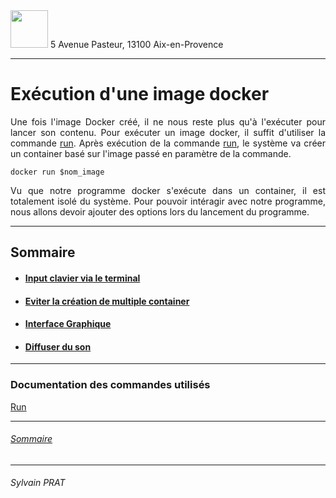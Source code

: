 <img style="height: 60px;" src="http://www.lpl-aix.fr/wp-content/uploads/2018/04/LPL_240_180.jpg" />
5 Avenue Pasteur, 13100 Aix-en-Provence

***
# Exécution d'une image docker
<p style='text-align: justify'>
Une fois l'image Docker créé, il ne nous reste plus qu'à l'exécuter pour lancer son contenu. Pour exécuter un image docker, il suffit d'utiliser la commande <a href="https://docs.docker.com/engine/reference/commandline/run/">run</a>. Après exécution de la commande <a href="https://docs.docker.com/engine/reference/commandline/run/">run</a>, le système va créer un container basé sur l'image passé en paramètre de la commande.
</p>

``` shell
docker run $nom_image
```

<p style='text-align: justify'>
Vu que notre programme docker s'exécute dans un container, il est totalement isolé du système. Pour pouvoir intéragir avec notre programme, nous allons devoir ajouter des options lors du lancement du programme.
</p>

---

## Sommaire

- #### <a href='https://github.com/sylvain-prat/DocDocker/blob/master/Lancer_une_image_docker/Input_clavier_via_terminal.md'>Input clavier via le terminal</a>
- #### <a href='https://github.com/sylvain-prat/DocDocker/blob/master/Lancer_une_image_docker/Eviter_Creation_Multiple_Container.md'>Eviter la création de multiple container</a>
- #### <a href='https://github.com/sylvain-prat/DocDocker/blob/master/Lancer_une_image_docker/Interface_Graphique.md'>Interface Graphique</a>
- #### <a href='https://github.com/sylvain-prat/DocDocker/blob/master/Lancer_une_image_docker/Diffuser_du_son.md'>Diffuser du son</a>

---
### Documentation des commandes utilisés

<a href="https://docs.docker.com/engine/reference/commandline/run/">Run</a>

---

###### <a href="https://github.com/sylvain-prat/DocDocker/blob/master/README.md">Sommaire</a>

---
###### Sylvain PRAT
